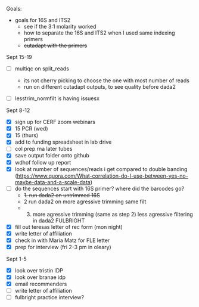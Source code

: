 Goals: 
-  goals for 16S and ITS2
	- see if the 3:1 molarity worked
	- how to separate the 16S and ITS2 when I used same indexing primers 
	- ~~cutadapt with the primers~~ 

Sept 15-19
- [ ] multiqc on split_reads
	- its not cherry picking to choose the one with most number of reads
	- run on different cutadapt outputs, to see quality before dada2
- [ ] lesstrim_normfilt is having issuesx


Sept 8-12
- [x] sign up for CERF zoom webinars
- [x] 15 PCR (wed)
- [x] 15 (thurs)
- [x] add to funding spreadsheet in lab drive
- [ ] col prep rna later tubes
- [x] save output folder onto github
- [x] wdhof follow up report
- [x] look at number of sequences/reads i get compared to double banding (https://www.quora.com/What-correlation-do-I-use-between-yes-no-maybe-data-and-a-scale-data)
- [ ] do the sequences start with 16S primer? where did the barcodes go?
	- ~~1. run dada2 on untrimmed 16S~~
	- 2 run dada2 on more agressive trimming same filt
	- 3. more agressive trimming (same as step 2) less agressive filtering in dada2
FULBRIGHT
- [x] fill out teresas letter of rec form (mon night)
- [x] write letter of affiliation
- [x] check in with Maria Matz for FLE letter
- [x] prep for interview (fri 2-3 pm in oleary)

Sept 1-5
- [x] look over tristin IDP
- [x] look over branae idp
- [x] email recommenders 
- [ ] write letter of affiliation
- [ ] fulbright practice interview?